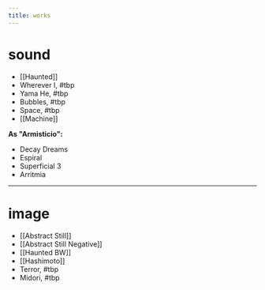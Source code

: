 ```yaml
---
title: works
---
```


# sound

- [[Haunted]]
- Wherever I, #tbp
- Yama He, #tbp 
- Bubbles, #tbp 
- Space, #tbp 
- [[Machine]]

**As "Armisticio":**

- Decay Dreams
- Espiral
- Superficial 3
- Arritmia

---

# image

- [[Abstract Still]]
- [[Abstract Still Negative]]
- [[Haunted BW]]
- [[Hashimoto]]
- Terror, #tbp 
- Midori, #tbp 


